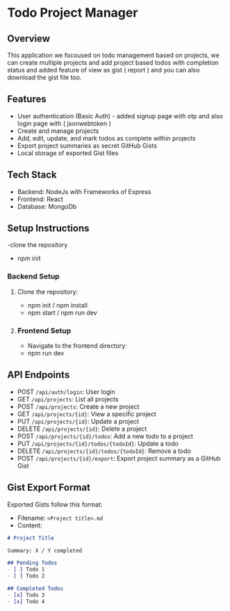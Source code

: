 # Todo Project Manager

## Overview
This application we focoused on todo management based on projects, we can create multiple projects and add project based todos with completion status and added feature of 
view as gist ( report ) and you can also download the gist file too.

## Features
- User authentication (Basic Auth) - added signup page with otp and also login page with ( jsonwebtoken )
- Create and manage projects
- Add, edit, update, and mark todos as complete within projects
- Export project summaries as secret GitHub Gists
- Local storage of exported Gist files

## Tech Stack
- Backend: NodeJs with Frameworks of Express
- Frontend: React
- Database: MongoDb

## Setup Instructions
-clone the repository
- npm init 

### Backend Setup
1. Clone the repository:
   - npm init / npm install
   - npm start / npm run dev

2. ### Frontend Setup
    - Navigate to the frontend directory:
    - npm run dev
  

## API Endpoints
- POST `/api/auth/login`: User login
- GET `/api/projects`: List all projects
- POST `/api/projects`: Create a new project
- GET `/api/projects/{id}`: View a specific project
- PUT `/api/projects/{id}`: Update a project
- DELETE `/api/projects/{id}`: Delete a project
- POST `/api/projects/{id}/todos`: Add a new todo to a project
- PUT `/api/projects/{id}/todos/{todoId}`: Update a todo
- DELETE `/api/projects/{id}/todos/{todoId}`: Remove a todo
- POST `/api/projects/{id}/export`: Export project summary as a GitHub Gist



## Gist Export Format
Exported Gists follow this format:
- Filename: `<Project title>.md`
- Content:
```markdown
# Project Title

Summary: X / Y completed

## Pending Todos
- [ ] Todo 1
- [ ] Todo 2

## Completed Todos
- [x] Todo 3
- [x] Todo 4


